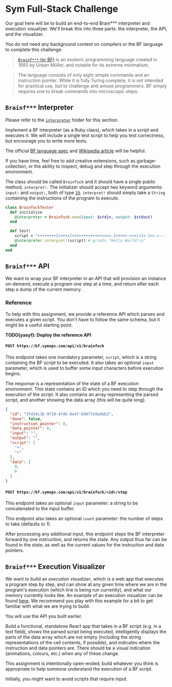 # Sym Full-Stack Challenge

Our goal here will be to build an end-to-end Brain*** interpreter and execution visualizer. We'll break this into three parts: the interpreter, the API, and the visualizer.

You do not need any background context on compilers or the BF language to complete this challenge.

> [`Brainf***` (or BF)](https://en.wikipedia.org/wiki/Brainfuck) is an esoteric programming language created in 1993 by Urban Müller, and notable for its extreme minimalism.

> The language consists of only eight simple commands and an instruction pointer. While it is fully Turing complete, it is not intended for practical use, but to challenge and amuse programmers. BF simply requires one to break commands into microscopic steps.

## `Brainf***` Interpreter

Please refer to the [`interpreter`](https://github.com/symopsio/fullstack-challenge/tree/master/interpreter) folder for this section.

Implement a BF interpreter (as a Ruby class), which takes in a script and executes it. We will include a single test script to help you test correctness, but encourage you to write more tests.

The official [BF language spec](https://www.muppetlabs.com/~breadbox/bf/) and [Wikipedia article](https://en.wikipedia.org/wiki/Brainfuck) will be helpful.

If you have time, feel free to add creative extensions, such as garbage-collection, or the ability to inspect, debug and step through the execution environment.

The class should be called `Brainfuck` and it should have a single public method, `interpret!`. The initializer should accept two keyword arguments: `input:` and `output:`, both of type [`IO`](https://ruby-doc.org/core-2.3.1/IO.html). `interpret!` should simply take a `String` containing the instructions of the program to execute.

```ruby
class BrainfuckTester
  def initialize
    @interpreter = Brainfuck.new(input: $stdin, output: $stdout)
  end

  def test!
    script = "++++++++[>++++[>++>+++>+++>+<<<<-]>+>+>->>+[<]<-]>>.>---.+++++++..+++.>>.<-.<.+++.------.--------.>>+.>++."
    @interpreter.interpret!(script) # prints "Hello World!\n"
  end
end
```

## `Brainf***` API

We want to wrap your BF interpreter in an API that will provision an instance on-demand, execute a program one step at a time, and return after each step a dump of the current memory.

### Reference

To help with this assignment, we provide a reference API which parses and executes a given script. You don't have to follow the same schema, but it might be a useful starting point.

**TODO(yasyf): Deploy the reference API**

#### `POST https://bf.symops.com/api/v1/brainfuck`

This endpoint takes one mandatory parameter, `script`, which is a string containing the BF script to be executed. It also takes an optional `input` parameter, which is used to buffer some input characters before execution begins.

The response is a representation of the state of a BF execution environment. This state contains an ID which you need to step through the execution of the script. It also contains an array representing the parsed script, and another showing the data array (this will be quite long).

```json
{
  "id": "3fd24c3b-973d-47d6-8e47-b90f7e9a4bb3",
  "done": false,
  "instruction_pointer": 0,
  "data_pointer": 0,
  "input": "",
  "output": "",
  "script": [
    "+",
    "+"
  ],
  "data": [
    0,
    0
  ]
}
```

#### `POST https://bf.symops.com/api/v1/brainfuck/<id>/step`

This endpoint takes an optional `input` parameter: a string to be concatenated to the input buffer.

This endpoint also takes an optional `count` parameter: the number of steps to take (defaults to 1).

After processing any additional input, this endpoint steps the BF interpreter forward by one instruction, and returns the state. Any output thus far can be found in the state, as well as the current values for the instruction and data pointers.

## `Brainf***` Execution Visualizer

We want to build an _execution visualizer_, which is a web app that executes a program step by step, and can show at any given time where we are in the program's execution (which line is being run currently), and what our memory currently looks like. An example of an execution visualizer can be found [here](https://goo.gl/nDth8B). We recommend you play with this example for a bit to get familiar with what we are trying to build.

You will use the API you built earlier.

Build a functional, standalone React app that takes in a BF script (e.g. in a text field), shows the parsed script being executed, intelligently displays the parts of the data array which are not empty (including the string representations of the cell contents, if possible), and indicates where the instruction and data pointers are. There should be a visual indication (animations, colours, etc.) when any of these change.

This assignment is intentionally open-ended; build whatever you think is appropriate to help someone understand the execution of a BF script.

Initially, you might want to avoid scripts that require input.

